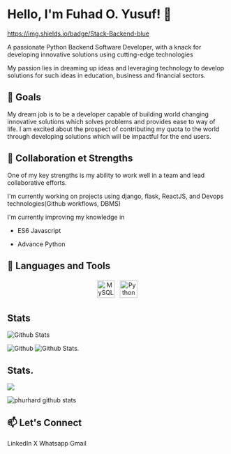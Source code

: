 # Hello, I'm Fuhad O. Yusuf! 👋
https://img.shields.io/badge/Stack-Backend-blue

<p>A passionate Python Backend Software Developer, with a knack for developing innovative solutions using cutting-edge technologies</p>
My passion lies in dreaming up ideas and leveraging technology to develop solutions for such ideas in education, business and financial sectors.

## 🌱 Goals

My dream job is to be a developer capable of building world changing innovative solutions which solves problems and provides ease to way of life.
I am excited about the prospect of contributing my quota to the world through developing solutions which will be impactful for the end users.

## 🤝 Collaboration et Strengths

One of my key strengths is my ability to work well in a team and lead collaborative efforts.

I'm currently working on projects using django, flask, ReactJS, and Devops technologies(Github workflows, DBMS)

I'm currently improving my knowledge in 

- ES6 Javascript
    
- Advance Python

## 🔧 Languages and Tools

<p align='center'>
    <img title="MySQL" alt="MySQL" src="https://raw.githubusercontent.com/Thomas-George-T/Thomas-George-T/master/assets/mysql.svg" width="40" height="40" style="vertical-align:down; margin:4px"/>
    <img title="Python" alt="Python" src="https://raw.githubusercontent.com/Thomas-George-T/Thomas-George-T/master/assets/python.svg" width="40" height="40" style="vertical-align:down; margin:4px"/>
</p>

## Stats
![Github Stats](https://github-readme-stats.vercel.app/api?username=phurhard&bg_color=30,e96443,904e95&title_color=fff&text_color=fff)

![Github](https://raw.githubusercontent.com/phurhard/github-stats-transparent/output/generated/overview.svg)
![Github Stats.](https://raw.githubusercontent.com/phurhard/github-stats-transparent/output/generated/languages.svg)


## Stats.
 <p><img align="center" src="https://github-readme-stats.vercel.app/api/top-langs/?username=phurhard&layout=compact&theme=dark&hide_border=false" /></p>
<p><img align="center" src="https://github-readme-stats.vercel.app/api?username=phurhard&show_icons=true&include_all_commits=true&count_private=true&layout=compact&theme=dark&hide_border=false&border_radius=2&hide=contribs" alt="phurhard github stats" /></p>

## 📫 Let's Connect
LinkedIn
X
Whatsapp
Gmail
